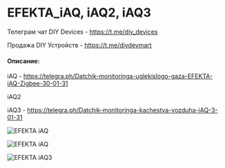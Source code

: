 # EFEKTA_iAQ, iAQ2, iAQ3

Телеграм чат DIY Devices - https://t.me/diy_devices

Продажа DIY Устройств - https://t.me/diydevmart

#### Описание:

iAQ - https://telegra.ph/Datchik-monitoringa-uglekislogo-gaza-EFEKTA-iAQ-Zigbee-30-01-31

iAQ2

iAQ3 - https://telegra.ph/Datchik-monitoringa-kachestva-vozduha-iAQ-3-01-31


![EFEKTA iAQ](https://raw.githubusercontent.com/smartboxchannel/EFEKTA_iAQ/main/SprutHub%20Template/images/6fd35f3feffccf0d77c29.png) 

![EFEKTA iAQ](https://raw.githubusercontent.com/smartboxchannel/EFEKTA_iAQ/main/SprutHub%20Template/images/8cf93012ec1442aaf5061.png) 

![EFEKTA iAQ3](https://raw.githubusercontent.com/smartboxchannel/EFEKTA_iAQ/main/SprutHub%20Template/images/38384abd2fd3fa24bb5c4.png) 
